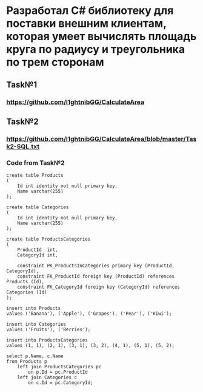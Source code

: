 # Разработал  C# библиотеку для поставки внешним клиентам, которая умеет вычислять площадь круга по радиусу и треугольника по трем сторонам

## Task№1 
### https://github.com/l1ghtnibGG/CalculateArea

## Task№2 
### https://github.com/l1ghtnibGG/CalculateArea/blob/master/Task2-SQL.txt

### Code from Task№2

```
create table Products
(
    Id int identity not null primary key,
    Name varchar(255)
);

create table Categories
(
    Id int identity not null primary key,
    Name varchar(255)
);

create table ProductsCategories
(
    ProductId  int,
    CategoryId int,

    constraint PK_ProductsInCategories primary key (ProductId, CategoryId),
    constraint FK_ProductId foreign key (ProductId) references Products (Id),
    constraint FK_CategoryId foreign key (CategoryId) references Categories (Id)
);

insert into Products 
values ('Banana'), ('Apple'), ('Grapes'), ('Pear'), ('Kiwi');

insert into Categories
values ('Fruits'), ('Berries');

insert into ProductsCategories
values (1, 1), (2, 1), (3, 1), (3, 2), (4, 1), (5, 1), (5, 2);

select p.Name, c.Name
from Products p
	left join ProductsCategories pc 
		on p.Id = pc.ProductId
	left join Categories c 
		on c.Id = pc.CategoryId; 
```